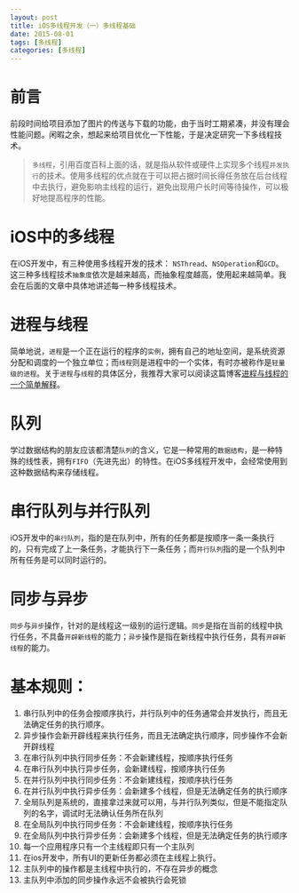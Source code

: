 ```yaml
---
layout: post
title: iOS多线程开发（一）多线程基础
date: 2015-08-01
tags: [多线程]
categories: [多线程]
---
```


# 前言　　
前段时间给项目添加了图片的传送与下载的功能，由于当时工期紧凑，并没有理会性能问题。闲暇之余，想起来给项目优化一下性能，于是决定研究一下多线程技术。

>`多线程`，引用百度百科上面的话，就是指从软件或硬件上实现多个线程`并发执行`的技术。使用多线程的优点就在于可以把占据时间长得任务放在后台线程中去执行，避免影响主线程的运行，避免出现用户长时间等待操作，可以极好地提高程序的性能。
<!-- more -->
# iOS中的多线程
在iOS开发中，有三种使用多线程开发的技术： `NSThread`、`NSOperation`和`GCD`。这三种多线程技术`抽象度`依次是越来越高，而抽象程度越高，使用起来越简单。我会在后面的文章中具体地讲述每一种多线程技术。

# 进程与线程
简单地说，`进程`是一个正在运行的程序的`实例`，拥有自己的地址空间，是系统资源分配和调度的一个独立单位；而`线程`则是进程中的一个实体，有时亦被称作是`轻量级的进程`。关于`进程`与`线程`的具体区分，我推荐大家可以阅读这篇博客[进程与线程的一个简单解释](http://www.ruanyifeng.com/blog/2013/04/processes_and_threads.html)。

# 队列
学过数据结构的朋友应该都清楚`队列`的含义，它是一种常用的`数据结构`，是一种特殊的线性表，拥有`FIFO`（先进先出）的特性。在iOS多线程开发中，会经常使用到这种数据结构来存储线程。

# 串行队列与并行队列
iOS开发中的`串行队列`，指的是在队列中，所有的任务都是按顺序一条一条执行的，只有完成了上一条任务，才能执行下一条任务；而`并行队列`指的是一个队列中所有任务是可以同时运行的。
　  
# 同步与异步
`同步`与`异步`操作，针对的是线程这一级别的运行逻辑。`同步`是指在当前的线程中执行任务，不具备`开辟新线程`的能力；`异步`操作是指在新线程中执行任务，具有`开辟新线程`的能力。

# 基本规则：

1. 串行队列中的任务会按顺序执行，并行队列中的任务通常会并发执行，而且无法确定任务的执行顺序。
2. 异步操作会新开辟线程来执行任务，而且无法确定执行顺序，同步操作不会新开辟线程
3. 在串行队列中执行同步任务：不会新建线程，按顺序执行任务
4. 在串行队列中执行异步任务，会新建线程，按顺序执行任务
5. 在并行队列中执行同步任务：不会新建线程，按顺序执行任务
6. 在并行队列中执行异步任务：会新建多个线程，但是无法确定任务的执行顺序
7. 全局队列是系统的，直接拿过来就可以用，与并行队列类似，但是不能指定队列的名字，调试时无法确认任务所在队列
8. 在全局队列中执行同步任务：不会新建线程，按顺序执行任务
9. 在全局队列中执行异步任务：会新建多个线程，但是无法确定任务的执行顺序
10. 每一个应用程序只有一个主线程即只有一个主队列
11. 在ios开发中，所有UI的更新任务都必须在主线程上执行。
12. 主队列中的操作都是主线程中执行的，不存在异步的概念      
13. 主队列中添加的同步操作永远不会被执行会死锁